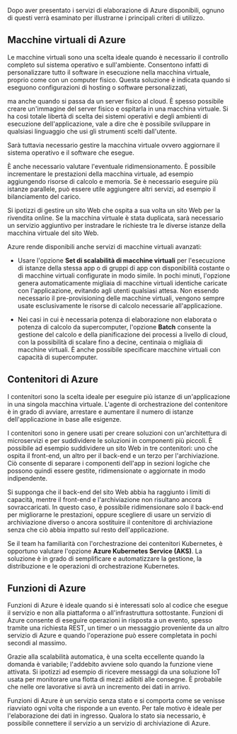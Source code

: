 Dopo aver presentato i servizi di elaborazione di Azure disponibili, ognuno di questi verrà esaminato per illustrarne i principali criteri di utilizzo.

## <a name="azure-virtual-machines"></a>Macchine virtuali di Azure

Le macchine virtuali sono una scelta ideale quando è necessario il controllo completo sul sistema operativo e sull'ambiente. Consentono infatti di personalizzare tutto il software in esecuzione nella macchina virtuale, proprio come con un computer fisico. Questa soluzione è indicata quando si eseguono configurazioni di hosting o software personalizzati,

ma anche quando si passa da un server fisico al cloud. È spesso possibile creare un'immagine del server fisico e ospitarla in una macchina virtuale. Si ha così totale libertà di scelta dei sistemi operativi e degli ambienti di esecuzione dell'applicazione, vale a dire che è possibile sviluppare in qualsiasi linguaggio che usi gli strumenti scelti dall'utente.

Sarà tuttavia necessario gestire la macchina virtuale ovvero aggiornare il sistema operativo e il software che esegue. 

È anche necessario valutare l'eventuale ridimensionamento. È possibile incrementare le prestazioni della macchina virtuale, ad esempio aggiungendo risorse di calcolo e memoria. Se è necessario eseguire più istanze parallele, può essere utile aggiungere altri servizi, ad esempio il bilanciamento del carico.

Si ipotizzi di gestire un sito Web che ospita a sua volta un sito Web per la rivendita online. Se la macchina virtuale è stata duplicata, sarà necessario un servizio aggiuntivo per instradare le richieste tra le diverse istanze della macchina virtuale del sito Web.

Azure rende disponibili anche servizi di macchine virtuali avanzati:

* Usare l'opzione **Set di scalabilità di macchine virtuali** per l'esecuzione di istanze della stessa app o di gruppi di app con disponibilità costante o di macchine virtuali configurate in modo simile. In pochi minuti, l'opzione genera automaticamente migliaia di macchine virtuali identiche caricate con l'applicazione, evitando agli utenti qualsiasi attesa. Non essendo necessario il pre-provisioning delle macchine virtuali, vengono sempre usate esclusivamente le risorse di calcolo necessarie all'applicazione.

* Nei casi in cui è necessaria potenza di elaborazione non elaborata o potenza di calcolo da supercomputer, l'opzione **Batch** consente la gestione del calcolo e della pianificazione dei processi a livello di cloud, con la possibilità di scalare fino a decine, centinaia o migliaia di macchine virtuali. È anche possibile specificare macchine virtuali con capacità di supercomputer.

## <a name="azure-containers"></a>Contenitori di Azure

I contenitori sono la scelta ideale per eseguire più istanze di un'applicazione in una singola macchina virtuale. L'agente di orchestrazione del contenitore è in grado di avviare, arrestare e aumentare il numero di istanze dell'applicazione in base alle esigenze.

I contenitori sono in genere usati per creare soluzioni con un'architettura di microservizi e per suddividere le soluzioni in componenti più piccoli. È possibile ad esempio suddividere un sito Web in tre contenitori: uno che ospita il front-end, un altro per il back-end e un terzo per l'archiviazione. Ciò consente di separare i componenti dell'app in sezioni logiche che possono quindi essere gestite, ridimensionate o aggiornate in modo indipendente.

Si supponga che il back-end del sito Web abbia ha raggiunto i limiti di capacità, mentre il front-end e l'archiviazione non risultano ancora sovraccaricati. In questo caso, è possibile ridimensionare solo il back-end per migliorarne le prestazioni, oppure scegliere di usare un servizio di archiviazione diverso o ancora sostituire il contenitore di archiviazione senza che ciò abbia impatto sul resto dell'applicazione.

 Se il team ha familiarità con l'orchestrazione dei contenitori Kubernetes, è opportuno valutare l'opzione **Azure Kubernetes Service (AKS)**. La soluzione è in grado di semplificare e automatizzare la gestione, la distribuzione e le operazioni di orchestrazione Kubernetes.

## <a name="azure-functions"></a>Funzioni di Azure

Funzioni di Azure è ideale quando si è interessati solo al codice che esegue il servizio e non alla piattaforma o all'infrastruttura sottostante. Funzioni di Azure consente di eseguire operazioni in risposta a un evento, spesso tramite una richiesta REST, un timer o un messaggio proveniente da un altro servizio di Azure e quando l'operazione può essere completata in pochi secondi al massimo.

Grazie alla scalabilità automatica, è una scelta eccellente quando la domanda è variabile; l'addebito avviene solo quando la funzione viene attivata. Si ipotizzi ad esempio di ricevere messaggi da una soluzione IoT usata per monitorare una flotta di mezzi adibiti alle consegne. È probabile che nelle ore lavorative si avrà un incremento dei dati in arrivo.

Funzioni di Azure è un servizio senza stato e si comporta come se venisse riavviato ogni volta che risponde a un evento. Per tale motivo è ideale per l'elaborazione dei dati in ingresso. Qualora lo stato sia necessario, è possibile connettere il servizio a un servizio di archiviazione di Azure.
